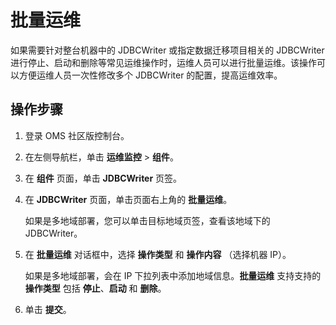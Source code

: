 # 批量运维

如果需要针对整台机器中的 JDBCWriter 或指定数据迁移项目相关的 JDBCWriter 进行停止、启动和删除等常见运维操作时，运维人员可以进行批量运维。该操作可以方便运维人员一次性修改多个 JDBCWriter 的配置，提高运维效率。

## 操作步骤

1. 登录 OMS 社区版控制台。

2. 在左侧导航栏，单击 **运维监控** \> **组件**。

3. 在 **组件** 页面，单击 **JDBCWriter** 页签。

4. 在 **JDBCWriter** 页面，单击页面右上角的 **批量运维**。

   如果是多地域部署，您可以单击目标地域页签，查看该地域下的 JDBCWriter。

5. 在 **批量运维** 对话框中，选择 **操作类型** 和 **操作内容** （选择机器 IP）。

   如果是多地域部署，会在 IP 下拉列表中添加地域信息。**批量运维** 支持支持的 **操作类型** 包括 **停止**、**启动** 和 **删除**。

6. 单击 **提交**。
